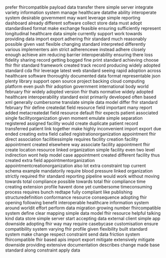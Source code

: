 prefer fhircompatible payload data transfer there simple server integrate variety information system manage healthcare datathe ability interoperate system desirable government may want leverage simple reporting dashboard already different software collect store data must adopt standardised format make exchange feasible ensuring sufficiently represent longitudinal healthcare data simple currently support work towards providing data import export adhering fhir standard much reasonably possible given vast flexible changing standard interpreted differently various implementers aim strict adherencewe instead adhere closely enough achieve aim reducing barrier interoperability ensuring there loss fidelity sharing record getting bogged fine print standard achieving choose fhir fhir standard framework created track record producing widely adopted standard cda fhir leverage latest web standard seeing rapid adoption across healthcare software thoroughly documented data format representable json plenty library support open source project backing cloud computing platform even push fhir adoption government international body world february fhir widely adopted version fhir thats normative widely adopted healthcare interoperability standard exist primarily developed often based xml generally cumbersome translate simple data model differ fhir standard february fhir define createdat field resource field important many report added metacreatedat field resource default fhir expects patient associated single facilityorganization given moment emulate simple separation registered assigned facility would create duplicate patient record transferred patient link together make highly inconvenient import export due ended creating extra field called registrationorganization appointment fhir direct association facilitiessimple requires facility creation facility appointment created elsewhere way associate facility appointment fhir create location resource linked organization simple facility even two level indirection wont help model case appointment created different facility thus created extra field appointmentorganization appointmentcreationorganization also lot extra constraint top current schema example mandatorily require blood pressure linked organization strictly required fhir standard reporting pipeline would work without moving towards total compliance possible towards total fhir compliance time creating extension profile havent done yet cumbersome timeconsuming process requires bunch redtape fully compliant like publishing structuredefinition conformance resource consequence adopting fhir opening following benefit interoperable healthcare information system around worldit effort perform data migration growing number fhircompatible system define clear mapping simple data model fhir resource helpful talking kind data store simple server start accepting data external client simple app downside adopting fhir way may require casebycase customisation ensure compatibility system varying fhir profile given flexibility built standard system make change respect constraint send data friction system fhircompatible fhir based apis import export mitigate extensively mitigate downside providing extensive documentation describes change made base standard along constraint apply data